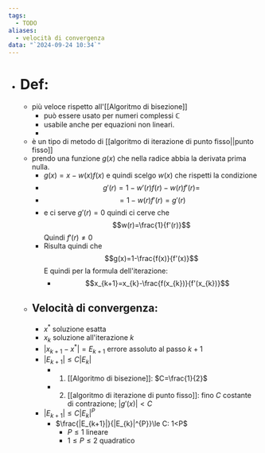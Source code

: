 ```yaml
---
tags:
  - TODO
aliases:
  - velocità di convergenza
data: "`2024-09-24 10:34`"
---
```

- # Def:
	- più veloce rispetto all'[[Algoritmo di bisezione]] 
		- può essere usato per numeri complessi $\mathbb{C}$
		- usabile anche per equazioni non lineari.
		-  
	- è un tipo di metodo di [[algoritmo di iterazione di punto fisso||punto fisso]] 
	- prendo una funzione $g(x)$ che nella radice abbia la derivata prima nulla. 
		- $g(x)=x-w(x)f(x)$ e quindi scelgo $w(x)$ che rispetti la condizione
		- $$g'(r)=1-w'(r)f(r)-w(r)f'(r)=$$
		- $$=1-w(r)f'(r)=g'(r)$$
		- e ci serve $g'(r)=0$ quindi ci cerve che $$w(r)=\frac{1}{f'(r)}$$Quindi $f'(r)\ne 0$  
		- Risulta quindi che$$g(x)=1-\frac{f(x)}{f'(x)}$$E quindi per la formula dell'iterazione:
			- $$x_{k+1}=x_{k}-\frac{f(x_{k})}{f'(x_{k})}$$
	 - ## Velocità di convergenza:
		- $x^{*}$ soluzione esatta
		- $x_{k}$ soluzione all'iterazione $k$
		- $|x_{k+1}-x^{*}|=E_{k+1}$ errore assoluto al passo $k+1$ 
		- $|E_{k+1}|\le C|E_{k}|$
			- 1) [[Algoritmo di bisezione]]: $C=\frac{1}{2}$
			- 2) [[algoritmo di iterazione di punto fisso]]: fino $C$ costante di contrazione; $|g'(x)|<C$ 
		- $|E_{k+1}|\le C|E_{k}|^{P}$
			- $\frac{|E_{k+1}|}{|E_{k}|^{P}}\le C: 1<P$
				- $P\leq 1$ lineare
				- $1\le P\le2$ quadratico